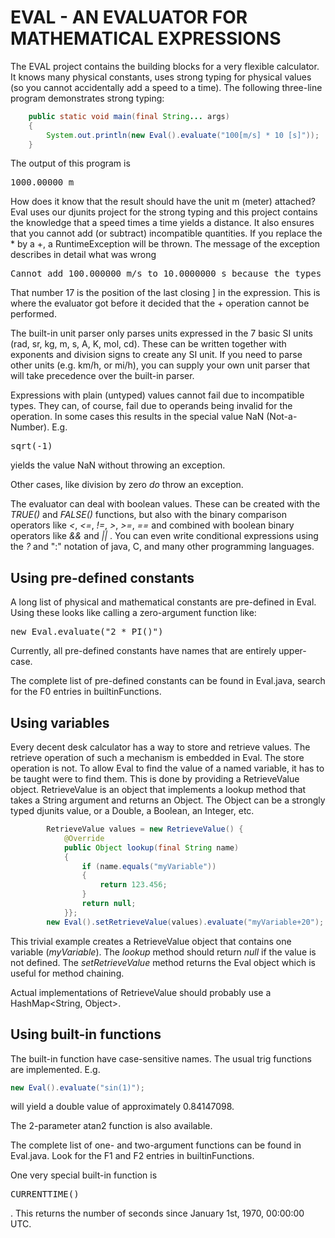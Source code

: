 # EVAL - AN EVALUATOR FOR MATHEMATICAL EXPRESSIONS

The EVAL project contains the building blocks for a very flexible calculator. It knows many physical constants, uses strong typing for physical values (so you cannot accidentally add a speed to a time). The following three-line program demonstrates strong typing:
```java
    public static void main(final String... args)
    {
        System.out.println(new Eval().evaluate("100[m/s] * 10 [s]"));
    }
```
The output of this program is
<pre>
1000.00000 m
</pre>

How does it know that the result should have the unit m (meter) attached? Eval uses our djunits project for the strong typing and this project contains the knowledge that a speed times a time yields a distance. It also ensures that you cannot add (or subtract) incompatible quantities. If you replace the * by a +, a RuntimeException will be thrown. The message of the exception describes in detail what was wrong
<pre>
Cannot add 100.000000 m/s to 10.0000000 s because the types are incompatible at position 17
</pre>
That number 17 is the position of the last closing ] in the expression. This is where the evaluator got before it decided that the + operation cannot be performed.

The built-in unit parser only parses units expressed in the 7 basic SI units (rad, sr, kg, m, s, A, K, mol, cd). These can be written together with exponents and division signs to create any SI unit. If you need to parse other units (e.g. km/h, or mi/h), you can supply your own unit parser that will take precedence over the built-in parser.

Expressions with plain (untyped) values cannot fail due to incompatible types. They can, of course, fail due to operands being invalid for the operation. In some cases this results in the special value NaN (Not-a-Number). E.g. 
<pre>
sqrt(-1)
</pre>
yields the value NaN without throwing an exception.

Other cases, like division by zero _do_ throw an exception.

The evaluator can deal with boolean values. These can be created with the _TRUE()_ and _FALSE()_ functions, but also with the binary comparison operators like _<_, _<=_, _!=_, _>_, _>=_, _==_ and combined with boolean binary operators like _&&_ and _||_ . You can even write conditional expressions using the _?_ and ":" notation of java, C, and many other programming languages.

## Using pre-defined constants
A long list of physical and mathematical constants are pre-defined in Eval. Using these looks like calling a zero-argument function like:
<pre>
new Eval.evaluate("2 * PI()")
</pre>
Currently, all pre-defined constants have names that are entirely upper-case.

The complete list of pre-defined constants can be found in Eval.java, search for the F0 entries in builtinFunctions.

## Using variables
Every decent desk calculator has a way to store and retrieve values. The retrieve operation of such a mechanism is embedded in Eval. The store operation is not. To allow Eval to find the value of a named variable, it has to be taught were to find them. This is done by providing a RetrieveValue object. RetrieveValue is an object that implements a lookup method that takes a String argument and returns an Object. The Object can be a strongly typed djunits value, or a Double, a Boolean, an Integer, etc.
```java
        RetrieveValue values = new RetrieveValue() {
            @Override
            public Object lookup(final String name)
            {
                if (name.equals("myVariable"))
                {
                    return 123.456;
                }
                return null;
            }};
        new Eval().setRetrieveValue(values).evaluate("myVariable+20");
```
This trivial example creates a RetrieveValue object that contains one variable (_myVariable_). The _lookup_ method should return _null_ if the value is not defined. The _setRetrieveValue_ method returns the Eval object which is useful for method chaining.

Actual implementations of RetrieveValue should probably use a HashMap&lt;String, Object&gt;.

## Using built-in functions
The built-in function have case-sensitive names. The usual trig functions are implemented. E.g.
```java
new Eval().evaluate("sin(1)");
```
will yield a double value of approximately 0.84147098.

The 2-parameter atan2 function is also available.

The complete list of one- and two-argument functions can be found in Eval.java. Look for the F1 and F2 entries in builtinFunctions.

One very special built-in function is <pre>CURRENTTIME()</PRE>. This returns the number of seconds since January 1st, 1970, 00:00:00 UTC.

